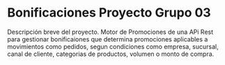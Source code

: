# Bonificaciones Proyecto Grupo 03
Descripción breve del proyecto. Motor de Promociones de una APi Rest para gestionar bonificaiones que determina promociones aplicables a movimientos como pedidos, segun condiciones como empresa, sucursal, canal de cliente, categorias de productos, volumen o monto de compra.

